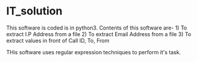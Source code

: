 # IT_solution
This software is coded is in python3.
Contents of this software are-
     1) To extract I.P Address from a file
     2) To extract Email Address from a file
     3) To extract values in front of Call ID, To, From
     
 THis software uses regular expression techniques to perform it's task. 
